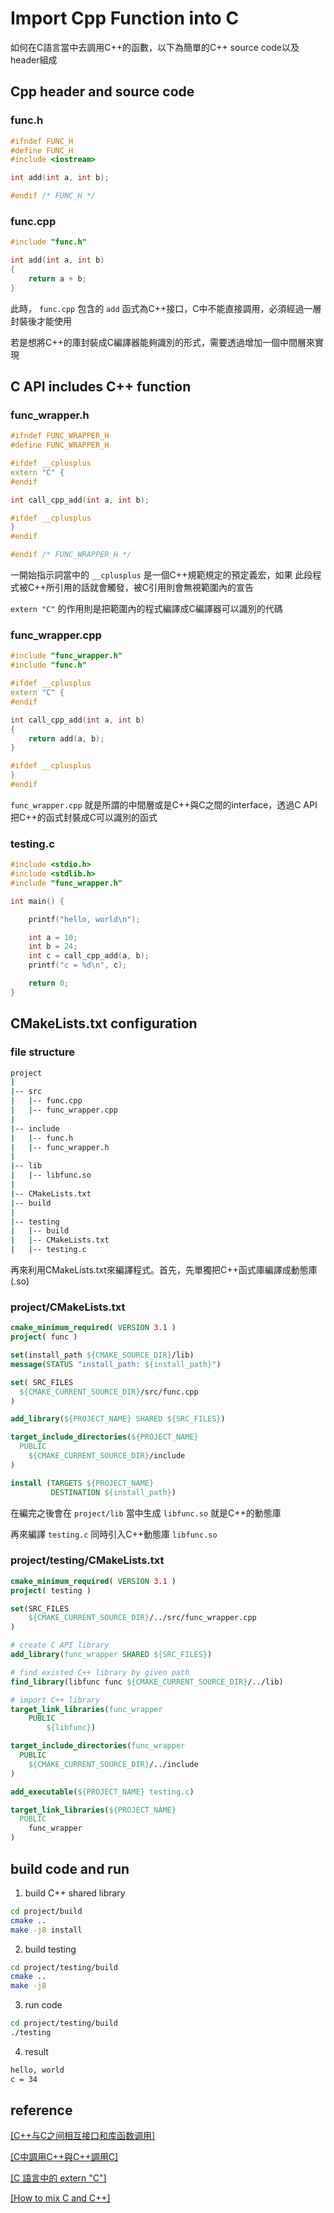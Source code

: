 # Import Cpp Function into C
如何在C語言當中去調用C++的函數，以下為簡單的C++ source code以及header組成

## Cpp header and source code

### func.h
```cpp
#ifndef FUNC_H
#define FUNC_H
#include <iostream>

int add(int a, int b);

#endif /* FUNC_H */
```

### func.cpp
```cpp
#include "func.h"

int add(int a, int b)
{
    return a + b;
}

```

此時， `func.cpp` 包含的 `add` 函式為C++接口，C中不能直接調用，必須經過一層封裝後才能使用

若是想將C++的庫封裝成C編譯器能夠識別的形式，需要透過增加一個中間層來實現

## C API includes C++ function 

### func_wrapper.h

```cpp
#ifndef FUNC_WRAPPER_H
#define FUNC_WRAPPER_H

#ifdef __cplusplus
extern "C" {
#endif

int call_cpp_add(int a, int b);

#ifdef __cplusplus
}
#endif

#endif /* FUNC_WRAPPER_H */
```

一開始指示詞當中的 `__cplusplus` 是一個C++規範規定的預定義宏，如果
此段程式被C++所引用的話就會觸發，被C引用則會無視範圍內的宣告

`extern "C"` 的作用則是把範圍內的程式編譯成C編譯器可以識別的代碼

### func_wrapper.cpp

```cpp
#include "func_wrapper.h"
#include "func.h"

#ifdef __cplusplus
extern "C" {
#endif

int call_cpp_add(int a, int b)
{
    return add(a, b);
}

#ifdef __cplusplus
}
#endif
```

`func_wrapper.cpp` 就是所謂的中間層或是C++與C之間的interface，透過C API把C++的函式封裝成C可以識別的函式

### testing.c

```cpp
#include <stdio.h>
#include <stdlib.h>
#include "func_wrapper.h"

int main() {

    printf("hello, world\n");

    int a = 10;
    int b = 24;
    int c = call_cpp_add(a, b);
    printf("c = %d\n", c);

    return 0;
}
```

## CMakeLists.txt configuration

### file structure

```bash
project
|
|-- src
|   |-- func.cpp
|   |-- func_wrapper.cpp
|
|-- include
|   |-- func.h
|   |-- func_wrapper.h
|
|-- lib
|   |-- libfunc.so
|
|-- CMakeLists.txt
|-- build
|
|-- testing
|   |-- build
|   |-- CMakeLists.txt
|   |-- testing.c
```

再來利用CMakeLists.txt來編譯程式。首先，先單獨把C++函式庫編譯成動態庫(.so)

### project/CMakeLists.txt

```cmake
cmake_minimum_required( VERSION 3.1 )
project( func )

set(install_path ${CMAKE_SOURCE_DIR}/lib)
message(STATUS "install_path: ${install_path}")

set( SRC_FILES
  ${CMAKE_CURRENT_SOURCE_DIR}/src/func.cpp
)

add_library(${PROJECT_NAME} SHARED ${SRC_FILES})

target_include_directories(${PROJECT_NAME}
  PUBLIC
    ${CMAKE_CURRENT_SOURCE_DIR}/include
)

install (TARGETS ${PROJECT_NAME}
         DESTINATION ${install_path})

```

在編完之後會在 `project/lib` 當中生成 `libfunc.so` 就是C++的動態庫

再來編譯 `testing.c` 同時引入C++動態庫 `libfunc.so`

### project/testing/CMakeLists.txt

```cmake
cmake_minimum_required( VERSION 3.1 )
project( testing )

set(SRC_FILES
    ${CMAKE_CURRENT_SOURCE_DIR}/../src/func_wrapper.cpp
)

# create C API library
add_library(func_wrapper SHARED ${SRC_FILES})

# find existed C++ library by given path  
find_library(libfunc func ${CMAKE_CURRENT_SOURCE_DIR}/../lib)

# import C++ library
target_link_libraries(func_wrapper 
    PUBLIC  
        ${libfunc})

target_include_directories(func_wrapper
  PUBLIC
    ${CMAKE_CURRENT_SOURCE_DIR}/../include
)

add_executable(${PROJECT_NAME} testing.c)

target_link_libraries(${PROJECT_NAME}
  PUBLIC
    func_wrapper
)
```

## build code and run

1. build C++ shared library
```bash
cd project/build
cmake ..
make -j8 install
```

2. build testing
```bash
cd project/testing/build
cmake ..
make -j8
```
3. run code 
```bash
cd project/testing/build
./testing
```

4. result
```bash
hello, world
c = 34
```

## reference 
[[C++与C之间相互接口和库函数调用]](https://blog.csdn.net/gatieme/article/details/52730680)

[[C中調用C++與C++調用C]](https://jasonblog.github.io/note/c++/cyu_czhong_de_han_shu_hu_xiang_diao_yong_de_chu_li.html)

[[C 語言中的 extern "C"]](https://www.readfog.com/a/1651251482765398016)

[[How to mix C and C++]](https://isocpp.org/wiki/faq/mixing-c-and-cpp#call-cpp)
